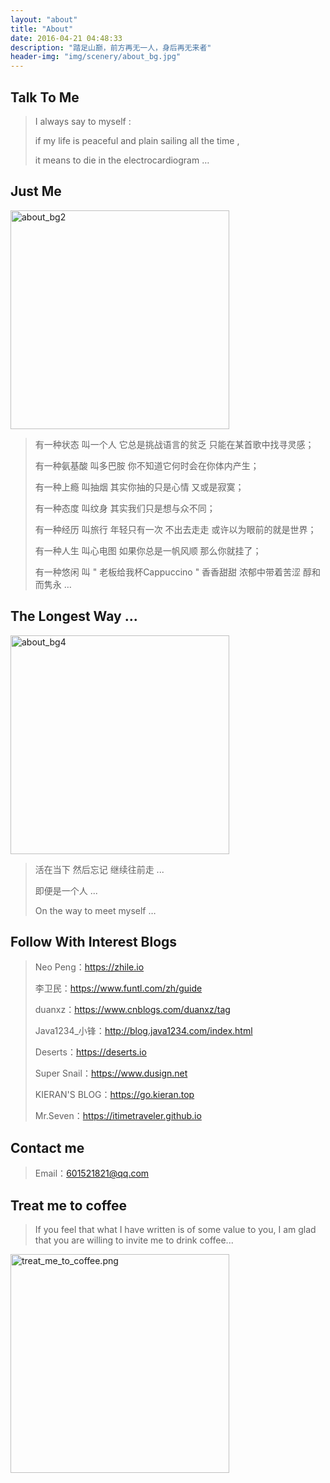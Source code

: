 ```yaml
---
layout: "about"
title: "About"
date: 2016-04-21 04:48:33
description: "踏足山巅，前方再无一人，身后再无来者"
header-img: "img/scenery/about_bg.jpg"
---
```


## Talk To Me

> I always say to myself :
>
> if my life is peaceful and plain sailing all the time ,
>
> it means to die in the electrocardiogram …



## Just Me

<img src="/img/scenery/about_bg2.jpg" width="350" alt="about_bg2"></img>

> 有一种状态 叫一个人 它总是挑战语言的贫乏 只能在某首歌中找寻灵感；
>
> 有一种氨基酸 叫多巴胺 你不知道它何时会在你体内产生；
>
> 有一种上瘾 叫抽烟 其实你抽的只是心情 又或是寂寞；
>
> 有一种态度 叫纹身 其实我们只是想与众不同；
>
> 有一种经历 叫旅行 年轻只有一次 不出去走走 或许以为眼前的就是世界；
>
> 有一种人生 叫心电图 如果你总是一帆风顺 那么你就挂了；
>
> 有一种悠闲 叫 " 老板给我杯Cappuccino " 香香甜甜 浓郁中带着苦涩 醇和而隽永 …



## The Longest Way ...

<img src="/img/scenery/about_bg4.jpg" width="350" alt="about_bg4"></img>

>  活在当下 然后忘记 继续往前走 ...
>
>  即便是一个人 ...
>
>  On the way to meet myself …


## Follow With Interest Blogs

> Neo Peng：https://zhile.io
>
> 李卫民：https://www.funtl.com/zh/guide
>
> duanxz：https://www.cnblogs.com/duanxz/tag
>
> Java1234_小锋：http://blog.java1234.com/index.html
>
> Deserts：https://deserts.io
>
> Super Snail：https://www.dusign.net
>
> KIERAN'S BLOG：https://go.kieran.top
>
> Mr.Seven：https://itimetraveler.github.io

## Contact me

> Email：601521821@qq.com

## Treat me to coffee
>  If you feel that what I have written is of some value to you, I am glad that you are willing to invite me to drink coffee...

<img src="/img/scenery/treat_me_to_coffee.png" width="350" alt="treat_me_to_coffee.png"></img>
